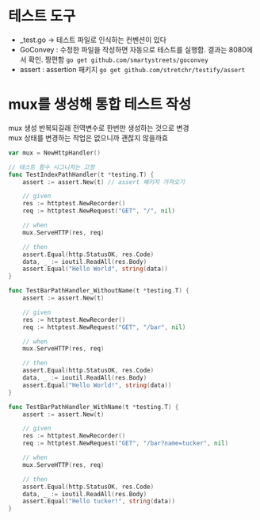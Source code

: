 # 테스트 도구
- _test.go -> 테스트 파일로 인식하는 컨벤션이 있다
- GoConvey : 수정한 파일을 작성하면 자동으로 테스트를 실행함. 결과는 8080에서 확인. 짱편함
  `go get github.com/smartystreets/goconvey`
- assert : assertion 패키지 `go get github.com/stretchr/testify/assert`

# mux를 생성해 통합 테스트 작성
mux 생성 반복되길래 전역변수로 한번만 생성하는 것으로 변경<br>
mux 상태를 변경하는 작업은 없으니까 괜찮지 않을까효
```go
var mux = NewHttpHandler()

// 테스트 함수 시그니처는 고정
func TestIndexPathHandler(t *testing.T) {
	assert := assert.New(t) // assert 패키지 가져오기

	// given
	res := httptest.NewRecorder()
	req := httptest.NewRequest("GET", "/", nil)

	// when
	mux.ServeHTTP(res, req)

	// then
	assert.Equal(http.StatusOK, res.Code)
	data, _ := ioutil.ReadAll(res.Body)
	assert.Equal("Hello World", string(data))
}

func TestBarPathHandler_WithoutName(t *testing.T) {
	assert := assert.New(t)

	// given
	res := httptest.NewRecorder()
	req := httptest.NewRequest("GET", "/bar", nil)

	// when
	mux.ServeHTTP(res, req)

	// then
	assert.Equal(http.StatusOK, res.Code)
	data, _ := ioutil.ReadAll(res.Body)
	assert.Equal("Hello World!", string(data))
}

func TestBarPathHandler_WithName(t *testing.T) {
	assert := assert.New(t)

	// given
	res := httptest.NewRecorder()
	req := httptest.NewRequest("GET", "/bar?name=tucker", nil)

	// when
	mux.ServeHTTP(res, req)

	// then
	assert.Equal(http.StatusOK, res.Code)
	data, _ := ioutil.ReadAll(res.Body)
	assert.Equal("Hello tucker!", string(data))
}
```